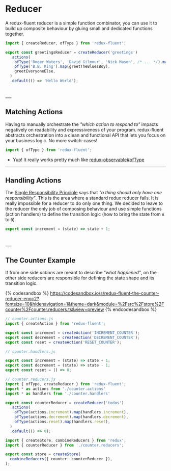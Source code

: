 # Reducer

A redux-fluent reducer is a simple function combinator, you can use it to build up composite behaviour by gluing small and dedicated functions together. 

```typescript
import { createReducer, ofType } from 'redux-fluent';

export const greetingsReducer = createReducer('greetings')
  .actions(
    ofType('Roger Waters', 'David Gilmour', 'Nick Mason', /* ... */).map(greetThePinkFloyd),
    ofType('B.B. King').map(greetTheBluesBoy),
    greetEveryoneElse,
  )
  .default(() => 'Hello World');
```

<br />
___

## Matching Actions

Having to manually orchestrate the _"which action to respond to"_ impacts negatively on readability and expressiveness of your program.
redux-fluent abstracts orchestration into a clean and functional API that lets you focus on your business logic.
No more switch-cases!

```typescript
import { ofType } from 'redux-fluent';
```

- Yup! It really works pretty much like [redux-observable#ofType](https://redux-observable.js.org/docs/basics/Epics.html)

___

## Handling Actions

The [Single Responsibility Principle](https://en.wikipedia.org/wiki/Single_responsibility_principle) says that _"a thing should only have one responsibility"_.
This is the area where a standard redux reducer fails. It is really impossible for a reducer to do only one thing.
We decided to leave to the reducer the only job of composing behaviour and use simple functions (action handlers) to define the transition logic (how to bring the state from `A` to `B`).

```typescript
export const increment = (state) => state + 1;
```

<br />
___

## The Counter Example

If from one side _actions_ are meant to describe _"what happened"_,
on the other side reducers are responsible for defining the state shape and its transition logic. 

{% codesandbox %}
https://codesandbox.io/s/redux-fluent-the-counter-reducer-enoc2?fontsize=10&hidenavigation=1&theme=dark&module=%2Fsrc%2Fstore%2Fcounter%2Fcounter.reducers.ts&view=preview
{% endcodesandbox %}

```typescript
// counter.actions.js
import { createAction } from 'redux-fluent';

export const increment = createAction('INCREMENT_COUNTER');
export const decrement = createAction('DECREMENT_COUNTER');
export const reset = createAction('RESET_COUNTER');
```

```typescript
// counter.handlers.js

export const increment = (state) => state + 1;
export const decrement = (state) => state - 1;
export const reset = () => 0;
```

```typescript
// counter.reducers.js
import { ofType, createReducer } from 'redux-fluent';
import * as actions from './counter.actions'
import * as handlers from './counter.handlers'

export const counterReducer = createReducer('todos')
  .actions(
    ofType(actions.increment).map(handlers.increment),
    ofType(actions.decrement).map(handlers.decrement),
    ofType(actions.reset).map(handlers.reset),
  )
  .default(() => 0);
```

```typescript
import { createStore, combineReducers } from 'redux';
import { counterReducer } from './counter.reducers';

export const store = createStore(
  combineReducers({ counter: counterReducer }),
);
```
